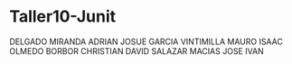 # Taller10-Junit

DELGADO MIRANDA ADRIAN JOSUE
GARCIA VINTIMILLA MAURO ISAAC
OLMEDO BORBOR CHRISTIAN DAVID
SALAZAR MACIAS JOSE IVAN
